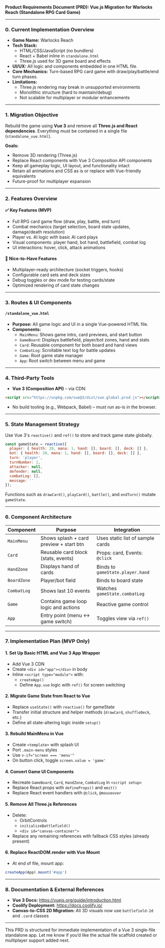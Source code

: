**Product Requirements Document (PRD): Vue.js Migration for Warlocks Reach (Standalone RPG Card Game)**

---

### **0. Current Implementation Overview**

- **Game Name:** Warlocks Reach  
- **Tech Stack:**
  - HTML/CSS/JavaScript (no bundlers)
  - React + Babel inline in `standalone.html`
  - Three.js used for 3D game board and effects
- **UI/UX:** All logic and components embedded in one HTML file.
- **Core Mechanics:** Turn-based RPG card game with draw/play/battle/end turn phases.
- **Limitations:**
  - Three.js rendering may break in unsupported environments
  - Monolithic structure (hard to maintain/debug)
  - Not scalable for multiplayer or modular enhancements

---

### **1. Migration Objective**

Rebuild the game using **Vue 3** and remove all **Three.js and React dependencies**.
Everything must be contained in a single file (`standalone_vue.html`).

**Goals:**
- Remove 3D rendering (Three.js)
- Replace React components with Vue 3 Composition API components
- Keep all gameplay logic, UI layout, and functionality intact
- Retain all animations and CSS as is or replace with Vue-friendly equivalents
- Future-proof for multiplayer expansion

---

### **2. Features Overview**

#### ✅ Key Features (MVP)
- Full RPG card game flow (draw, play, battle, end turn)
- Combat mechanics (target selection, board state updates, damage/death resolution)
- Player vs. AI logic with basic AI card plays
- Visual components: player hand, bot hand, battlefield, combat log
- UI interactions: hover, click, attack animations

#### 🌟 Nice-to-Have Features
- Multiplayer-ready architecture (socket triggers, hooks)
- Configurable card sets and deck sizes
- Debug toggles or dev mode for testing cards/state
- Optimized rendering of card state changes

---

### **3. Routes & UI Components**

#### `/standalone_vue.html`
- **Purpose:** All game logic and UI in a single Vue-powered HTML file.
- **Components:**
  - `MainMenu`: Shows game intro, card previews, and start button
  - `GameBoard`: Displays battlefield, player/bot zones, hand and stats
  - `Card`: Reusable component for both board and hand views
  - `CombatLog`: Scrollable text log for battle updates
  - `Game`: Root game state manager
  - `App`: Root switch between menu and game

---

### **4. Third-Party Tools**

- **Vue 3 (Composition API)** – via CDN:
```html
<script src="https://unpkg.com/vue@3/dist/vue.global.prod.js"></script>
```

- No build tooling (e.g., Webpack, Babel) – must run as-is in the browser.

---

### **5. State Management Strategy**

Use Vue 3's `reactive()` and `ref()` to store and track game state globally.

```js
const gameState = reactive({
  player: { health: 20, mana: 1, hand: [], board: [], deck: [] },
  bot: { health: 20, mana: 1, hand: [], board: [], deck: [] },
  turn: 'player',
  turnNumber: 1,
  attacker: null,
  defender: null,
  combatLog: [],
  message: ''
});
```

Functions such as `drawCard()`, `playCard()`, `battle()`, and `endTurn()` mutate `gameState`.

---

### **6. Component Architecture**

| Component        | Purpose                                  | Integration                     |
|------------------|------------------------------------------|----------------------------------|
| `MainMenu`       | Shows splash + card preview + start btn  | Uses static list of sample cards|
| `Card`           | Reusable card block (stats, events)      | Props: card, Events: `@click`   |
| `HandZone`       | Displays hand of cards                   | Binds to `gameState.player.hand`|
| `BoardZone`      | Player/bot field                         | Binds to board state            |
| `CombatLog`      | Shows last 10 events                     | Watches `gameState.combatLog`   |
| `Game`           | Contains game loop logic and actions     | Reactive game control           |
| `App`            | Entry point (menu ↔ game switch)         | Toggles view via `ref()`        |

---

### **7. Implementation Plan (MVP Only)**

#### 1. Set Up Basic HTML and Vue 3 App Wrapper
- Add Vue 3 CDN
- Create `<div id="app"></div>` in body
- Inline `<script type="module">` with:
  - `createApp()`
  - Define `App.vue` logic with `ref()` for screen switching

#### 2. Migrate Game State from React to Vue
- Replace `useState()` with `reactive()` for gameState
- Transfer initial structure and helper methods (`drawCard`, `shuffleDeck`, etc.)
- Define all state-altering logic inside `setup()`

#### 3. Rebuild MainMenu in Vue
- Create `<template>` with splash UI
- Port `.main-menu` styles
- Use `v-if="screen === 'menu'"`
- On button click, toggle `screen.value = 'game'`

#### 4. Convert Game UI Components
- Recreate `GameBoard`, `Card`, `HandZone`, `CombatLog` in `<script setup>`
- Replace React props with `defineProps()` and `emit()`
- Replace React event handlers with `@click`, `@mouseover`

#### 5. Remove All Three.js References
- Delete:
  - OrbitControls
  - `initializeBattlefield()`
  - `<div id="canvas-container">`
- Replace any remaining references with fallback CSS styles (already present)

#### 6. Replace ReactDOM.render with Vue Mount
- At end of file, mount app:
```js
createApp(App).mount('#app')
```

---

### **8. Documentation & External References**

- **Vue 3 Docs:** https://vuejs.org/guide/introduction.html
- **Coolify Deployment:** https://docs.coolify.io/
- **Canvas-to-CSS 2D Migration:** All 3D visuals now use `battlefield-2d` and `.card` classes

---

This PRD is structured for immediate implementation of a Vue 3 single-file standalone app. Let me know if you’d like the actual file scaffold created or multiplayer support added next.

